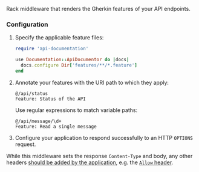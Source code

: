 
Rack middleware that renders the Gherkin features of your API endpoints.

### Configuration

1. Specify the applicable feature files:

   ```ruby
   require 'api-documentation'

   use Documentation::ApiDocumentor do |docs|
     docs.configure Dir['features/**/*.feature']
   end
   ```

2. Annotate your features with the URI path to which they apply:

   ```gherkin
   @/api/status
   Feature: Status of the API
   ```

   Use regular expressions to match variable paths:

   ```gherkin
   @/api/message/\d+
   Feature: Read a single message
   ```

3. Configure your application to respond successfully to an HTTP `OPTIONS` request.

While this middleware sets the response `Content-Type` and body, any other headers
[should be added by the application](http://tools.ietf.org/html/rfc7231#section-4.3.7),
e.g. the [`Allow` header](http://tools.ietf.org/html/rfc7231#section-7.4.1).
